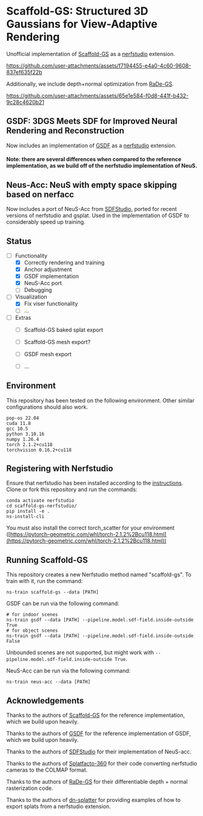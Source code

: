 # Scaffold-GS: Structured 3D Gaussians for View-Adaptive Rendering
Unofficial implementation of [Scaffold-GS](https://github.com/city-super/Scaffold-GS) as a [nerfstudio](https://github.com/nerfstudio-project/nerfstudio) extension.

https://github.com/user-attachments/assets/f7194455-e4a0-4c60-9608-837ef635f22b

Additionally, we include depth+normal optimization from [RaDe-GS](https://github.com/BaowenZ/RaDe-GS).

https://github.com/user-attachments/assets/65e1e584-f0d8-441f-b432-9c28c4620b21


## GSDF: 3DGS Meets SDF for Improved Neural Rendering and Reconstruction
Now includes an implementation of [GSDF](https://github.com/city-super/GSDF) as a [nerfstudio](https://github.com/nerfstudio-project/nerfstudio) extension.

#### Note: there are several differences when compared to the reference implementation, as we build off of the nerfstudio implementation of NeuS.

## Neus-Acc: NeuS with empty space skipping based on nerfacc
Now includes a port of NeuS-Acc from [SDFStudio](https://github.com/autonomousvision/sdfstudio), ported for recent versions of nerfstudio and gsplat. Used in the implementation of GSDF to considerably speed up training.

## Status

- [ ] Functionality
  - [x] Correctly rendering and training
  - [x] Anchor adjustment
  - [x] GSDF implementation
  - [x] NeuS-Acc port
  - [ ] Debugging
- [ ] Visualization
  - [x] Fix viser functionality
  - [ ] ...
- [ ] Extras
  - [ ] Scaffold-GS baked splat export
  - [ ] Scaffold-GS mesh export?
  - [ ] GSDF mesh export
  - [ ] ...


## Environment

This repository has been tested on the following environment. Other similar configurations should also work.

```
pop-os 22.04
cuda 11.8
gcc 10.5
python 3.10.16
numpy 1.26.4
torch 2.1.2+cu118
torchvision 0.16.2+cu118
```

## Registering with Nerfstudio
Ensure that nerfstudio has been installed according to the [instructions](https://docs.nerf.studio/quickstart/installation.html). Clone or fork this repository and run the commands:

```
conda activate nerfstudio
cd scaffold-gs-nerfstudio/
pip install -e .
ns-install-cli
```

You must also install the correct torch_scatter for your environment ([https://pytorch-geometric.com/whl/torch-2.1.2%2Bcu118.html](https://pytorch-geometric.com/whl/torch-2.1.2%2Bcu118.html))

## Running Scaffold-GS
This repository creates a new Nerfstudio method named "scaffold-gs". To train with it, run the command:
```
ns-train scaffold-gs --data [PATH]
```

GSDF can be run via the following command:
```
# for indoor scenes
ns-train gsdf --data [PATH] --pipeline.model.sdf-field.inside-outside True
# for object scenes
ns-train gsdf --data [PATH] --pipeline.model.sdf-field.inside-outside False
```

Unbounded scenes are not supported, but might work with `--pipeline.model.sdf-field.inside-outside True`.

NeuS-Acc can be run via the following command:
```
ns-train neus-acc --data [PATH]
```


## Acknowledgements

Thanks to the authors of [Scaffold-GS](https://github.com/city-super/Scaffold-GS) for the reference implementation, which we build upon heavily.

Thanks to the authors of [GSDF](https://github.com/city-super/GSDF) for the reference implementation of GSDF, which we build upon heavily.

Thanks to the authors of [SDFStudio](https://github.com/autonomousvision/sdfstudio) for their implementation of NeuS-acc.

Thanks to the authors of [Splatfacto-360](https://github.com/myuito3/splatfacto-360) for their code converting nerfstudio cameras to the COLMAP format.

Thanks to the authors of [RaDe-GS](https://github.com/BaowenZ/RaDe-GS) for their differentiable depth + normal rasterization code.

Thanks to the authors of [dn-splatter](https://github.com/maturk/dn-splatter) for providing examples of how to export splats from a nerfstudio extension.
